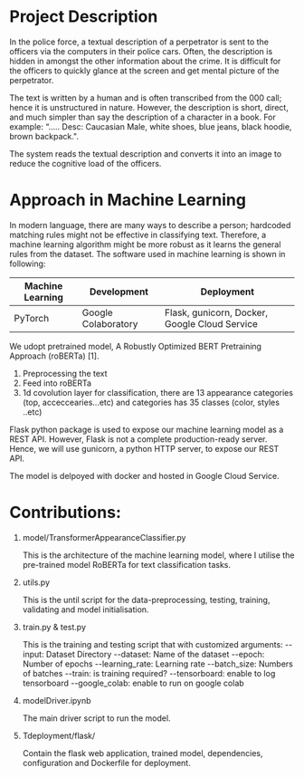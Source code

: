 # Project Description

In the police force, a textual description of a perpetrator is sent to the officers via the computers in their police cars. Often, the description is hidden in amongst the other information about the crime. It is difficult for the officers to quickly glance at the screen and get mental picture of the perpetrator.

The text is written by a human and is often transcribed from the 000 call; hence it is unstructured in nature. However, the description is short, direct, and much simpler than say the description of a character in a book. For example: “..... Desc: Caucasian Male, white shoes, blue jeans, black hoodie, brown backpack.".

The system reads the textual description and converts it into an image to reduce the cognitive load of the officers.

# Approach in Machine Learning

In modern language, there are many ways to describe a person; hardcoded matching rules might not be effective in classifying text. Therefore, a machine learning algorithm might be more robust as it learns the general rules from the dataset. The software used in machine learning is shown in following:

| Machine Learning | Development         | Deployment                                    |
| ---------------- | ------------------- | --------------------------------------------- |
| PyTorch          | Google Colaboratory | Flask, gunicorn, Docker, Google Cloud Service |

We udopt pretrained model, A Robustly Optimized BERT Pretraining Approach (roBERTa) [1].

1. Preprocessing the text
2. Feed into roBERTa
3. 1d covolution layer for classification, there are 13 appearance categories (top, acceccearies...etc) and categories has 35 classes (color, styles ..etc)

Flask python package is used to expose our machine learning model as a REST API. However, Flask is not a complete production-ready server. Hence, we will use gunicorn, a python HTTP server, to expose our REST API.

The model is delpoyed with docker and hosted in Google Cloud Service.

# Contributions:

1. model/TransformerAppearanceClassifier.py

   This is the architecture of the machine learning model, where I utilise the pre-trained model RoBERTa for text classification tasks.

2. utils.py

   This is the until script for the data-preprocessing, testing, training, validating and model initialisation.

3. train.py & test.py

   This is the training and testing script that with customized arguments:
   --input: Dataset Directory
   --dataset: Name of the dataset
   --epoch: Number of epochs
   --learning_rate: Learning rate
   --batch_size: Numbers of batches
   --train: is training required?
   --tensorboard: enable to log tensorboard
   --google_colab: enable to run on google colab

4. modelDriver.ipynb

   The main driver script to run the model.

5. Tdeployment/flask/

   Contain the flask web application, trained model, dependencies, configuration and Dockerfile for deployment.
